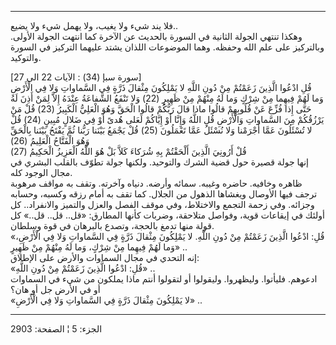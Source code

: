 ------------------------------------------------------------------------

فلا يند شيء ولا يغيب، ولا يهمل شيء ولا يضيع..  
وهكذا تنتهي الجولة الثانية في السورة بالحديث عن الآخرة كما انتهت الجولة
الأولى. وبالتركيز على علم الله وحفظه. وهما الموضوعات اللذان يشتد عليهما
التركيز في السورة والتوكيد.  
  
\[سورة سبإ (34) : الآيات 22 الى 27\]  
قُلِ ادْعُوا الَّذِينَ زَعَمْتُمْ مِنْ دُونِ اللَّهِ لا يَمْلِكُونَ مِثْقالَ ذَرَّةٍ فِي السَّماواتِ وَلا فِي
الْأَرْضِ وَما لَهُمْ فِيهِما مِنْ شِرْكٍ وَما لَهُ مِنْهُمْ مِنْ ظَهِيرٍ (22) وَلا تَنْفَعُ الشَّفاعَةُ
عِنْدَهُ إِلاَّ لِمَنْ أَذِنَ لَهُ حَتَّى إِذا فُزِّعَ عَنْ قُلُوبِهِمْ قالُوا ماذا قالَ رَبُّكُمْ قالُوا الْحَقَّ
وَهُوَ الْعَلِيُّ الْكَبِيرُ (23) قُلْ مَنْ يَرْزُقُكُمْ مِنَ السَّماواتِ وَالْأَرْضِ قُلِ اللَّهُ وَإِنَّا أَوْ
إِيَّاكُمْ لَعَلى هُدىً أَوْ فِي ضَلالٍ مُبِينٍ (24) قُلْ لا تُسْئَلُونَ عَمَّا أَجْرَمْنا وَلا نُسْئَلُ عَمَّا
تَعْمَلُونَ (25) قُلْ يَجْمَعُ بَيْنَنا رَبُّنا ثُمَّ يَفْتَحُ بَيْنَنا بِالْحَقِّ وَهُوَ الْفَتَّاحُ الْعَلِيمُ
(26)  
قُلْ أَرُونِيَ الَّذِينَ أَلْحَقْتُمْ بِهِ شُرَكاءَ كَلاَّ بَلْ هُوَ اللَّهُ الْعَزِيزُ الْحَكِيمُ (27)  
إنها جولة قصيرة حول قضية الشرك والتوحيد. ولكنها جولة تطوّف بالقلب البشري
في مجال الوجود كله.  
ظاهره وخافيه. حاضره وغيبه. سمائه وأرضه. دنياه وآخرته. وتقف به مواقف
مرهوبة ترجف فيها الأوصال ويغشاها الذهول من الجلال. كما تقف به أمام رزقه
وكسبه، وحسابه وجزائه. وفي زحمة التجمع والاختلاط، وفي موقف الفصل والعزل
والتميز والانفراد.. كل أولئك في إيقاعات قوية، وفواصل متلاحقة، وضربات
كأنها المطارق: «قل.. قل.. قل..» كل قولة منها تدمغ بالحجة، وتصدع بالبرهان
في قوة وسلطان.  
«قُلِ: ادْعُوا الَّذِينَ زَعَمْتُمْ مِنْ دُونِ اللَّهِ. لا يَمْلِكُونَ مِثْقالَ ذَرَّةٍ فِي السَّماواتِ وَلا
فِي الْأَرْضِ، وَما لَهُمْ فِيهِما مِنْ شِرْكٍ، وَما لَهُ مِنْهُمْ مِنْ ظَهِيرٍ» ..  
إنه التحدي في مجال السماوات والأرض على الإطلاق:  
«قُلِ: ادْعُوا الَّذِينَ زَعَمْتُمْ مِنْ دُونِ اللَّهِ» ..  
ادعوهم. فليأتوا. وليظهروا. وليقولوا أو لتقولوا أنتم ماذا يملكون من شيء
في السماوات أو في الأرض جل أو هان؟  
«لا يَمْلِكُونَ مِثْقالَ ذَرَّةٍ فِي السَّماواتِ وَلا فِي الْأَرْضِ» ..

------------------------------------------------------------------------

الجزء: 5 ¦ الصفحة: 2903
